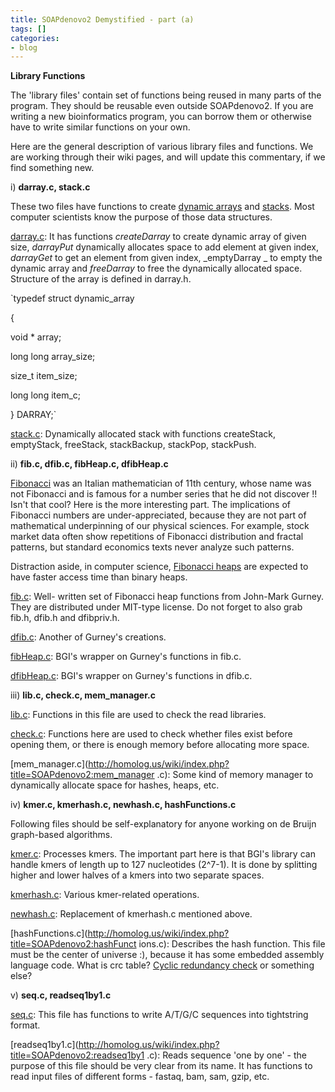 ```yaml
---
title: SOAPdenovo2 Demystified - part (a)
tags: []
categories:
- blog
---
```

**Library Functions**
<!--more-->

The 'library files' contain set of functions being reused in many parts of the
program. They should be reusable even outside SOAPdenovo2. If you are writing
a new bioinformatics program, you can borrow them or otherwise have to write
similar functions on your own.

Here are the general description of various library files and functions. We
are working through their wiki pages, and will update this commentary, if we
find something new.

i) **darray.c, stack.c**

These two files have functions to create [dynamic
arrays](http://en.wikipedia.org/wiki/Dynamic_array) and
[stacks](http://en.wikipedia.org/wiki/Stack_%28abstract_data_type%29). Most
computer scientists know the purpose of those data structures.

[darray.c](http://homolog.us/wiki1/index.php?title=SOAPdenovo2:darray.c): It
has functions _createDarray_ to create dynamic array of given size,
_darrayPut_ dynamically allocates space to add element at given index,
_darrayGet_ to get an element from given index, _emptyDarray _ to empty the
dynamic array and _freeDarray_ to free the dynamically allocated space.
Structure of the array is defined in darray.h.

`typedef struct dynamic_array

{

void * array;

long long array_size;

size_t item_size;

long long item_c;

} DARRAY;`

[stack.c](http://homolog.us/wiki1/index.php?title=SOAPdenovo2:stack.c):
Dynamically allocated stack with functions createStack, emptyStack, freeStack,
stackBackup, stackPop, stackPush.

ii) **fib.c, dfib.c, fibHeap.c, dfibHeap.c**

[Fibonacci](http://en.wikipedia.org/wiki/Leonardo_of_Pisa) was an Italian
mathematician of 11th century, whose name was not Fibonacci and is famous for
a number series that he did not discover !! Isn't that cool? Here is the more
interesting part. The implications of Fibonacci numbers are under-appreciated,
because they are not part of mathematical underpinning of our physical
sciences. For example, stock market data often show repetitions of Fibonacci
distribution and fractal patterns, but standard economics texts never analyze
such patterns.

Distraction aside, in computer science, [Fibonacci
heaps](http://en.wikipedia.org/wiki/Fibonacci_heap) are expected to have
faster access time than binary heaps.

[fib.c](http://homolog.us/wiki/index.php?title=SOAPdenovo2:fib.c): Well-
written set of Fibonacci heap functions from John-Mark Gurney. They are
distributed under MIT-type license. Do not forget to also grab fib.h, dfib.h
and dfibpriv.h.

[dfib.c](http://homolog.us/wiki/index.php?title=SOAPdenovo2:dfib.c): Another
of Gurney's creations.

[fibHeap.c](http://homolog.us/wiki/index.php?title=SOAPdenovo2:fibHeap.c):
BGI's wrapper on Gurney's functions in fib.c.

[dfibHeap.c](http://homolog.us/wiki/index.php?title=SOAPdenovo2:dfibHeap.c):
BGI's wrapper on Gurney's functions in dfib.c.

iii) **lib.c, check.c, mem_manager.c**

[lib.c](http://homolog.us/wiki/index.php?title=SOAPdenovo2:lib.c): Functions
in this file are used to check the read libraries.

[check.c](http://homolog.us/wiki/index.php?title=SOAPdenovo2:check.c):
Functions here are used to check whether files exist before opening them, or
there is enough memory before allocating more space.

[mem_manager.c](http://homolog.us/wiki/index.php?title=SOAPdenovo2:mem_manager
.c): Some kind of memory manager to dynamically allocate space for hashes,
heaps, etc.

iv) **kmer.c, kmerhash.c, newhash.c, hashFunctions.c**

Following files should be self-explanatory for anyone working on de Bruijn
graph-based algorithms.

[kmer.c](http://homolog.us/wiki/index.php?title=SOAPdenovo2:kmer.c): Processes
kmers. The important part here is that BGI's library can handle kmers of
length up to 127 nucleotides (2^7-1). It is done by splitting higher and lower
halves of a kmers into two separate spaces.

[kmerhash.c](http://homolog.us/wiki/index.php?title=SOAPdenovo2:kmerhash.c):
Various kmer-related operations.

[newhash.c](http://homolog.us/wiki/index.php?title=SOAPdenovo2:newhash.c):
Replacement of kmerhash.c mentioned above.

[hashFunctions.c](http://homolog.us/wiki/index.php?title=SOAPdenovo2:hashFunct
ions.c): Describes the hash function. This file must be the center of universe
:), because it has some embedded assembly language code. What is crc table?
[Cyclic redundancy check](http://en.wikipedia.org/wiki/Computation_of_CRC) or
something else?

v) **seq.c, readseq1by1.c**

[seq.c](http://homolog.us/wiki/index.php?title=SOAPdenovo2:seq.c): This file
has functions to write A/T/G/C sequences into tightstring format.

[readseq1by1.c](http://homolog.us/wiki/index.php?title=SOAPdenovo2:readseq1by1
.c): Reads sequence 'one by one' - the purpose of this file should be very
clear from its name. It has functions to read input files of different forms -
fastaq, bam, sam, gzip, etc.

